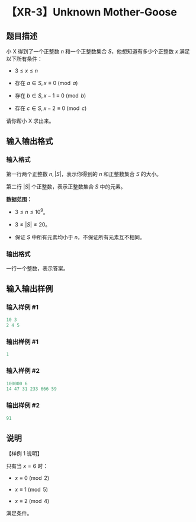 # 【XR-3】Unknown Mother-Goose

## 题目描述

小 X 得到了一个正整数 $n$ 和一个正整数集合 $S$，他想知道有多少个正整数 $x$ 满足以下所有条件：

- $3 \le x \le n$

- 存在 $a \in S, x \equiv 0 \pmod a$

- 存在 $b \in S,x-1 \equiv 0 \pmod b$

- 存在 $c \in S,x-2 \equiv 0 \pmod c$

请你帮小 X 求出来。

## 输入输出格式

### 输入格式

第一行两个正整数 $n,|S|$，表示你得到的 $n$ 和正整数集合 $S$ 的大小。

第二行 $|S|$ 个正整数，表示正整数集合 $S$ 中的元素。

**数据范围：**

- $3 \le n \le 10^9$。

- $3 \le |S| \le 20$。

- 保证 $S$ 中所有元素均小于 $n$，不保证所有元素互不相同。

### 输出格式

一行一个整数，表示答案。

## 输入输出样例

### 输入样例 #1

```cpp
10 3
2 4 5

```
### 输出样例 #1

```cpp
1

```
### 输入样例 #2

```cpp
100000 6
14 47 31 233 666 59

```
### 输出样例 #2

```cpp
91

```
## 说明

【样例 $1$ 说明】

只有当 $x = 6$ 时：

- $x \equiv 0 \pmod 2$

- $x \equiv 1 \pmod 5$

- $x \equiv 2 \pmod 4$

满足条件。

